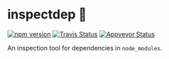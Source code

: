 inspectdep 🔎
============

[![npm version][npm_img]][npm_site]
[![Travis Status][trav_img]][trav_site]
[![Appveyor Status][appveyor_img]][appveyor_site]

An inspection tool for dependencies in `node_modules`.

[npm_img]: https://badge.fury.io/js/inspectdep.svg
[npm_site]: http://badge.fury.io/js/inspectdep
[trav_img]: https://api.travis-ci.com/FormidableLabs/inspectdep.svg
[trav_site]: https://travis-ci.com/FormidableLabs/inspectdep
[appveyor_img]: https://ci.appveyor.com/api/projects/status/github/formidablelabs/inspectdep?branch=master&svg=true
[appveyor_site]: https://ci.appveyor.com/project/FormidableLabs/inspectdep
